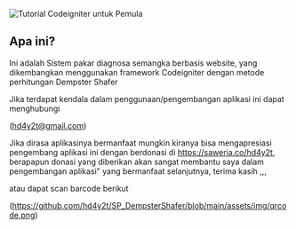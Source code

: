 ![Tutorial Codeigniter untuk Pemula](https://github.com/hd4y2t/SP_DempsterShafer/blob/main/assets/img/home.bmp)

## Apa ini?

Ini adalah Sistem pakar diagnosa semangka berbasis website, yang dikembangkan menggunakan framework Codeigniter dengan metode perhitungan Dempster Shafer

Jika terdapat kendala dalam penggunaan/pengembangan aplikasi ini dapat menghubungi

(hd4y2t@gmail.com)

Jika dirasa aplikasinya bermanfaat mungkin kiranya bisa mengapresiasi pengembang aplikasi ini dengan berdonasi di https://saweria.co/hd4y2t, berapapun donasi yang diberikan akan sangat membantu saya dalam pengembangan aplikasi" yang bermanfaat selanjutnya, terima kasih ,,,

atau dapat scan barcode berikut

(https://github.com/hd4y2t/SP_DempsterShafer/blob/main/assets/img/qrcode.png)

